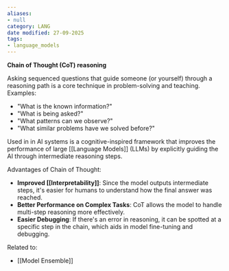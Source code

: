 ```yaml
---
aliases:
- null
category: LANG
date modified: 27-09-2025
tags:
- language_models
---
```

**Chain of Thought (CoT) reasoning**

Asking sequenced questions that guide someone (or yourself) through a reasoning path is a core technique in problem-solving and teaching. Examples:

- "What is the known information?"
- "What is being asked?"
- "What patterns can we observe?"
- "What similar problems have we solved before?"

Used in in AI systems is a cognitive-inspired framework that improves the performance of large [[Language Models]] (LLMs) by explicitly guiding the AI through intermediate reasoning steps.

Advantages of Chain of Thought:
- **Improved [[Interpretability]]**: Since the model outputs intermediate steps, it's easier for humans to understand how the final answer was reached.
- **Better Performance on Complex Tasks**: CoT allows the model to handle multi-step reasoning more effectively.
- **Easier Debugging**: If there's an error in reasoning, it can be spotted at a specific step in the chain, which aids in model fine-tuning and debugging.

Related to:
- [[Model Ensemble]]